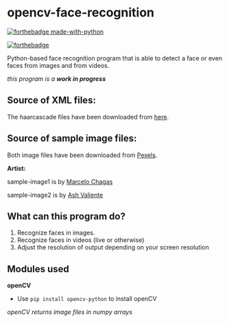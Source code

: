# opencv-face-recognition
[![forthebadge made-with-python](http://ForTheBadge.com/images/badges/made-with-python.svg)](https://www.python.org/)

[![forthebadge](https://forthebadge.com/images/badges/built-with-love.svg)](https://forthebadge.com)

Python-based face recognition program that is able to detect a face or even faces from images and from videos.

*this program is a **work in progress***

## Source of XML files:

The haarcascade files have been downloaded from [here](https://github.com/opencv/opencv/tree/master/data/haarcascades).

## Source of sample image files:

Both image files have been downloaded from [Pexels](https://www.pexels.com/).

**Artist:**

sample-image1 is by [Marcelo Chagas](https://www.pexels.com/@marcelo-chagas-861665)

sample-image2 is by [Ash Valiente](https://www.pexels.com/@ash-valiente-1680519)

## What can this program do?

 1. Recognize faces in images.
 2. Recognize faces in videos (live or otherwise)
 3. Adjust the resolution of output depending on your screen resolution
 
## Modules used
 
**openCV**
 - Use `pip install opencv-python` to install openCV

*openCV returns image files in numpy arrays* 
